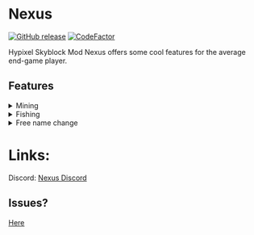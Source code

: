 # **Nexus**
[![GitHub release](https://img.shields.io/github/downloads/StarZebra/Nexus/total)](https://github.com/StarZebra/Nexus/releases)  [![CodeFactor](https://www.codefactor.io/repository/github/StarZebra/Nexus/badge)](https://www.codefactor.io/repository/github/starzebra/nexus)

Hypixel Skyblock Mod Nexus offers some cool features for the average end-game player.

## Features

<details>
    <summary>Mining</summary>

### Stop Drill Fuel Updates
- No EU ping tax when mining.
</details>

<details>
    <summary>Fishing</summary>

### Auto Trophy Fisher
- Auto Trophy Fish
</details>

<details>
    <summary>Free name change</summary>

### Jerry
- Changes your name to rainbow "Jerry" if you have sba.
</details>

# Links:
Discord: [Nexus Discord](discord.gg/fCFFSjY3Fc)

## Issues?
[Here](https://github.com/StarZebra/Nexus/issues/new)
